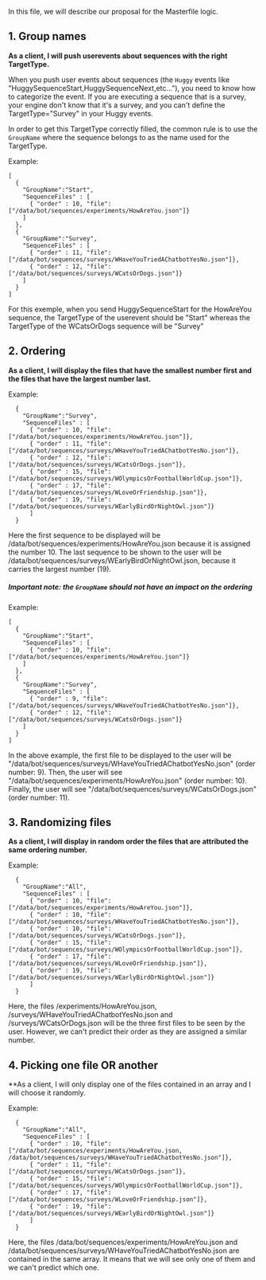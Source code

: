 
In this file, we will describe our proposal for the Masterfile logic. 

## 1. Group names

**As a client, I will push userevents about sequences with the right TargetType.**

When you push user events about sequences (the `Huggy` events like "HuggySequenceStart,HuggySequenceNext,etc..."), you need to know how to categorize the event. If you are executing a sequence that is a survey, your engine don't know that it's a survey, and you can't define the TargetType="Survey" in your Huggy events.

In order to get this TargetType correctly filled, the common rule is to use the `GroupName` where the sequence belongs to as the name used for the TargetType.

Example:
```
[
  {
    "GroupName":"Start",
    "SequenceFiles" : [
      { "order" : 10, "file": ["/data/bot/sequences/experiments/HowAreYou.json"]}
    ]
  },
  {
    "GroupName":"Survey",
    "SequenceFiles" : [
      { "order" : 11, "file": ["/data/bot/sequences/surveys/WHaveYouTriedAChatbotYesNo.json"]},
      { "order" : 12, "file": ["/data/bot/sequences/surveys/WCatsOrDogs.json"]}
    ]
  }
]
```

For this exemple, when you send HuggySequenceStart for the HowAreYou sequence, the TargetType of the userevent should be "Start" whereas the TargetType of the WCatsOrDogs sequence will be "Survey"


## 2. Ordering

**As a client, I will display the files that have the smallest number first and the files that have the largest number last.**

Example:
```
  {
    "GroupName":"Survey",
    "SequenceFiles" : [
      { "order" : 10, "file": ["/data/bot/sequences/experiments/HowAreYou.json"]},
      { "order" : 11, "file": ["/data/bot/sequences/surveys/WHaveYouTriedAChatbotYesNo.json"]},
      { "order" : 12, "file": ["/data/bot/sequences/surveys/WCatsOrDogs.json"]},
      { "order" : 15, "file": ["/data/bot/sequences/surveys/WOlympicsOrFootballWorldCup.json"]},
      { "order" : 17, "file": ["/data/bot/sequences/surveys/WLoveOrFriendship.json"]},
      { "order" : 19, "file": ["/data/bot/sequences/surveys/WEarlyBirdOrNightOwl.json"]}
      ]
  }
```

Here the first sequence to be displayed will be /data/bot/sequences/experiments/HowAreYou.json because it is assigned the number 10. The last sequence to be shown to the user will be /data/bot/sequences/surveys/WEarlyBirdOrNightOwl.json, because it carries the largest number (19). 


##### Important note: the `GroupName` should not have an impact on the ordering

Example:

```
[
  {
    "GroupName":"Start",
    "SequenceFiles" : [
      { "order" : 10, "file": ["/data/bot/sequences/experiments/HowAreYou.json"]}
    ]
  },
  {
    "GroupName":"Survey",
    "SequenceFiles" : [
      { "order" : 9, "file": ["/data/bot/sequences/surveys/WHaveYouTriedAChatbotYesNo.json"]},
      { "order" : 12, "file": ["/data/bot/sequences/surveys/WCatsOrDogs.json"]}
    ]
  }
]
```

In the above example, the first file to be displayed to the user will be "/data/bot/sequences/surveys/WHaveYouTriedAChatbotYesNo.json" (order number: 9). Then, the user will see "/data/bot/sequences/experiments/HowAreYou.json" (order number: 10). Finally, the user will see "/data/bot/sequences/surveys/WCatsOrDogs.json" (order number: 11).


## 3. Randomizing files

**As a client, I will display in random order the files that are attributed the same ordering number.**

Example:
```
  {
    "GroupName":"All",
    "SequenceFiles" : [
      { "order" : 10, "file": ["/data/bot/sequences/experiments/HowAreYou.json"]},
      { "order" : 10, "file": ["/data/bot/sequences/surveys/WHaveYouTriedAChatbotYesNo.json"]},
      { "order" : 10, "file": ["/data/bot/sequences/surveys/WCatsOrDogs.json"]},
      { "order" : 15, "file": ["/data/bot/sequences/surveys/WOlympicsOrFootballWorldCup.json"]},
      { "order" : 17, "file": ["/data/bot/sequences/surveys/WLoveOrFriendship.json"]},
      { "order" : 19, "file": ["/data/bot/sequences/surveys/WEarlyBirdOrNightOwl.json"]}
      ]
  }
```
Here, the files /experiments/HowAreYou.json, /surveys/WHaveYouTriedAChatbotYesNo.json and /surveys/WCatsOrDogs.json will be the three first files to be seen by the user. However, we can't predict their order as they are assigned a similar number.

## 4. Picking one file OR another

**As a client, I will only display one of the files contained in an array and I will choose it randomly.

Example:
```
  {
    "GroupName":"All",
    "SequenceFiles" : [
      { "order" : 10, "file": ["/data/bot/sequences/experiments/HowAreYou.json, /data/bot/sequences/surveys/WHaveYouTriedAChatbotYesNo.json"]},
      { "order" : 11, "file": ["/data/bot/sequences/surveys/WCatsOrDogs.json"]},
      { "order" : 15, "file": ["/data/bot/sequences/surveys/WOlympicsOrFootballWorldCup.json"]},
      { "order" : 17, "file": ["/data/bot/sequences/surveys/WLoveOrFriendship.json"]},
      { "order" : 19, "file": ["/data/bot/sequences/surveys/WEarlyBirdOrNightOwl.json"]}
      ]
  }
```
Here, the files /data/bot/sequences/experiments/HowAreYou.json and /data/bot/sequences/surveys/WHaveYouTriedAChatbotYesNo.json are contained in the same array. It means that we will see only one of them and we can't predict which one.

